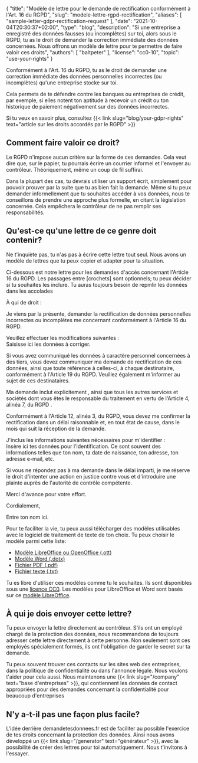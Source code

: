 {
    "title": "Modèle de lettre pour le demande de rectification conformément à l'Art. 16 du RGPD",
    "slug": "modele-lettre-rgpd-rectification",
    "aliases": [ "sample-letter-gdpr-rectification-request" ],
    "date": "2021-10-04T20:30:37+02:00",
    "type": "blog",
    "description": "Si une entreprise a enregistré des données fausses (ou incomplètes) sur toi, alors sous le RGPD, tu as le droit de demander la correction immédiate des données concernées. Nous offrons un modèle de lettre pour te permettre de faire valoir ces droits",
    "authors": [ "baltpeter" ],
    "license": "cc0-10",
    "topic": "use-your-rights"
}

Conformément à l'Art. 16 du RGPD, tu as le droit de demander une correction immédiate des données personnelles incorrectes (ou incomplètes) qu'une entreprise stocke sur toi.

Cela permets de te défendre contre les banques ou entreprises de crédit, par exemple, si elles notent ton aptitude à recevoir un crédit ou ton historique de paiement négativement sur des données incorrectes.

Si tu veux en savoir plus, consultez {{< link slug="blog/your-gdpr-rights" text="article sur les droits accordés par le RGPD" >}}

## Comment faire valoir ce droit?

Le RGPD n'impose aucun critère sur la forme de ces demandes. Cela veut dire que, sur le papier, tu pourrais écrire un courrier informel et l'envoyer au contrôleur. Théoriquement, même un coup de fil suffirai.

Dans la plupart des cas, tu devrais utiliser un support écrit, simplement pour pouvoir prouver par la suite que tu as bien fait la demande. Même si tu peux demander informellement que tu souhaites accéder à vos données, nous te conseillons de prendre une approche plus formelle, en citant la législation concernée. Cela empêchera le contrôleur de ne pas remplir ses responsabilités.

## Qu'est-ce qu'une lettre de ce genre doit contenir?

Ne t'inquiète pas, tu n'as pas à écrire cette lettre tout seul. Nous avons un modèle de lettres que tu peux copier et adapter pour ta situation.

Ci-dessous est notre lettre pour les demandes d'accès concernant l'Article 16 du RGPD. Les passages entre [crochets] sont optionnels; tu peux décider si tu souhaites les inclure. Tu auras toujours besoin de repmlir les données dans les <span class="blog-letter-fill-in">accolades</span>

<div class="blog-letter">
<p>À qui de droit :</p>

<p>Je viens par la présente, demander la rectification de données personnelles incorrectes ou incomplètes me concernant conformément à l'Article 16 du RGPD.</p>

<p>Veuillez effectuer les modifications suivantes :<br>
<span class="blog-letter-fill-in">Saisisse ici les données à corriger.</span></p>

<p>Si vous avez communiqué les données à caractère personnel concernées à des tiers, vous devez communiquer ma demande de rectification de ces données, ainsi que toute référence à celles-ci, à chaque destinataire, conformément à l'Article 19 du RGPD. Veuillez également m'informer au sujet de ces destinataires.</p>

<p>Ma demande inclut explicitement , ainsi que tous les autres services et sociétés dont vous êtes le responsable du traitement en vertu de l'Article 4, alinéa 7, du RGPD .</p>

<p>Conformément à l'Article 12, alinéa 3, du RGPD, vous devez me confirmer la rectification dans un délai raisonnable et, en tout état de cause, dans le mois qui suit la réception de la demande.</p>

<p>J'inclus les informations suivantes nécessaires pour m'identifier :<br>
<span class="blog-letter-fill-in">Insère ici tes données pour l'identification. Ce sont souvent des informations telles que ton nom, ta date de naissance, ton adresse, ton adresse e-mail, etc.</span></p>

<p>Si vous ne répondez pas à ma demande dans le délai imparti, je me réserve le droit d'intenter une action en justice contre vous et d'introduire une plainte auprès de l'autorité de contrôle compétente.</p>

<p>Merci d'avance pour votre effort.</p>

<p>Cordialement,</p>

<p><span class="blog-letter-fill-in">Entre ton nom ici.</span></p>
</div>

Pour te faciliter la vie, tu peux aussi télécharger des modèles utilisables avec le logiciel de traitement de texte de ton choix.
Tu peux choisir le modèle parmi cette liste:

* [Modèle LibreOffice ou OpenOffice (.ott)](/downloads/modele-lettre-rdpd-rectification-demandetesdonnees.fr.ott)
* [Modèle Word (.dotx)](/downloads/modele-lettre-rdpd-rectification-demandetesdonnees.fr.dotx)
* [Fichier PDF (.pdf)](/downloads/modele-lettre-rdpd-rectification-demandetesdonnees.fr.pdf)
* [Fichier texte (.txt)](/downloads/modele-lettre-rdpd-rectification-demandetesdonnees.fr.txt)

Tu es libre d'utiliser ces modèles comme tu le souhaites. Ils sont disponibles sous une [licence CC0](https://creativecommons.org/publicdomain/zero/1.0/deed.fr/). Les modèles pour LibreOffice et Word sont basés sur ce [modèle LibreOffice](https://extensions.libreoffice.org/templates/geschaeftsbrief-din-5008-2011-b-a4-ib).

## À qui je dois envoyer cette lettre?

Tu peux envoyer la lettre directement au contrôleur. S'ils ont un employé chargé de la protection des données, nous recommandons de toujours adresser cette lettre directement à cette personne. Non seulement sont ces employés spécialement formés, ils ont l'obligation de garder le secret sur ta demande.

Tu peux souvent trouver ces contacts sur les sites web des entreprises, dans la politique de confidentialité ou dans l'annonce légale. Nous voulons t'aider pour cela aussi. Nous maintenons une {{< link slug="/company" text="base d'entreprises" >}}, qui contiennent les données de contact appropriées pour des demandes concernant la confidentialité pour beaucoup d'entreprises

## N'y a-t-il pas une façon plus facile?

L'idée derrière demandetesdonnees.fr est de faciliter au possible l'exercice de tes droits concernant la protection des données. Ainsi nous avons développé un {{< link slug="/generator" text="générateur" >}}, avec la possibilité de créer des lettres pour toi automatiquement. Nous t'invitons à l'essayer.
